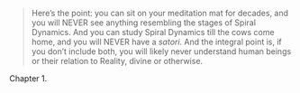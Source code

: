 > Here’s the point: you can sit on your meditation mat for decades, and you will NEVER see anything resembling the stages of Spiral Dynamics. And you can study Spiral Dynamics till the cows come home, and you will NEVER have a _satori_. And the integral point is, if you don’t include both, you will likely never understand human beings or their relation to Reality, divine or otherwise.

Chapter 1.